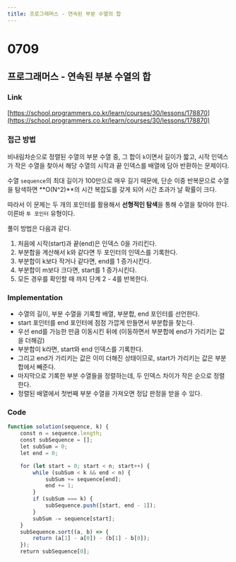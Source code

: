 ```yaml
---
title: 프로그래머스 - 연속된 부분 수열의 합
---
```


# 0709

## **프로그래머스 - 연속된 부분 수열의 합**

### **Link**

[https://school.programmers.co.kr/learn/courses/30/lessons/178870](https://school.programmers.co.kr/learn/courses/30/lessons/178870)

### **접근 방법**

비내림차순으로 정렬된 수열의 부분 수열 중, 그 합이 `k`이면서 길이가 짧고, 시작 인덱스가 작은 수열을 찾아서 해당 수열의 시작과 끝 인덱스를 배열에 담아 반환하는 문제이다.

수열 `sequence`의 최대 길이가 100만으로 매우 길기 때문에, 단순 이중 반복문으로 수열을 탐색하면 **O(N^2)**의 시간 복잡도를 갖게 되어 시간 초과가 날 확률이 크다.

따라서 이 문제는 두 개의 포인터를 활용해서 **선형적인 탐색**을 통해 수열을 찾아야 한다. 이른바 `투 포인터` 유형이다.

풀이 방법은 다음과 같다.

1. 처음에 시작(start)과 끝(end)은 인덱스 0을 가리킨다.
2. 부분합을 계산해서 k와 같다면 두 포인터의 인덱스를 기록한다.
3. 부분합이 k보다 작거나 같다면, end를 1 증가시킨다.
4. 부분합이 m보다 크다면, start를 1 증가시킨다.
5. 모든 경우를 확인할 때 까지 단계 2 - 4를 반복한다.

### **Implementation**

- 수열의 길이, 부분 수열을 기록할 배열, 부분합, end 포인터를 선언한다.
- start 포인터를 end 포인터에 점점 가깝게 만들면서 부분합을 찾는다.
- 우선 end를 가능한 만큼 이동시킨 뒤에 (이동하면서 부분합에 end가 가리키는 값을 더해감)
- 부분합이 k라면, start와 end 인덱스를 기록한다.
- 그리고 end가 가리키는 값은 이미 더해진 상태이므로, start가 가리키는 값은 부분합에서 빼준다.
- 마지막으로 기록한 부분 수열들을 정렬하는데, 두 인덱스 차이가 작은 순으로 정렬한다.
- 정렬된 배열에서 첫번째 부분 수열을 가져오면 정답 판정을 받을 수 있다.

### **Code**

```js
function solution(sequence, k) {
    const n = sequence.length;
    const subSequence = [];
    let subSum = 0;
    let end = 0;

    for (let start = 0; start < n; start++) {
        while (subSum < k && end < n) {
            subSum += sequence[end];
            end += 1;
        }
        if (subSum === k) {
            subSequence.push([start, end - 1]);
        }
        subSum -= sequence[start];
    }
    subSequence.sort((a, b) => {
        return (a[1] - a[0]) - (b[1] - b[0]);
    });
    return subSequence[0];
```
